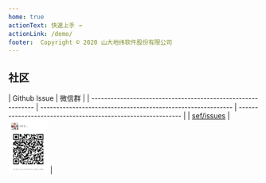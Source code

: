 ```yaml
---
home: true
actionText: 快速上手 →
actionLink: /demo/
footer:  Copyright © 2020 山大地纬软件股份有限公司
---
```


## 社区

| Github Issue                                            | 微信群                                                       |
| ------------------------------------------------------------ | ------------------------------------------------------------ | ------------------------------------------------------------ |
| [sef/issues](https://github.com/umijs/umi/issues)  | <img src="/weChatGroup.jpg" width="80" /> |
